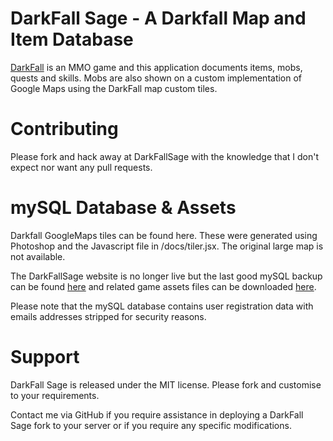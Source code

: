 # DarkFall Sage - A Darkfall Map and Item Database

[DarkFall](http://www.darkfallonline.com/) is an MMO game and this application documents items, mobs, quests and skills. Mobs are also shown on a custom implementation of Google Maps using the DarkFall map custom tiles.

# Contributing

Please fork and hack away at DarkFallSage with the knowledge that I don't expect nor want any pull requests.

# mySQL Database & Assets

Darkfall GoogleMaps tiles can be found here. These were generated using Photoshop and the Javascript file in /docs/tiler.jsx. The original large map is not available.

The DarkFallSage website is no longer live but the last good mySQL backup can be found [here](https://docs.google.com/file/d/0B2xRA2XRBSZaZXhfaldVTDFobW8/edit?usp=sharing) and related game assets files can be downloaded [here](https://docs.google.com/file/d/0B2xRA2XRBSZaQmJ4X0JXdklaS1k/edit?usp=sharing).

Please note that the mySQL database contains user registration data with emails addresses stripped for security reasons.

# Support

DarkFall Sage is released under the MIT license. Please fork and customise to your requirements.

Contact me via GitHub if you require assistance in deploying a DarkFall Sage fork to your server or if you require any specific modifications.
